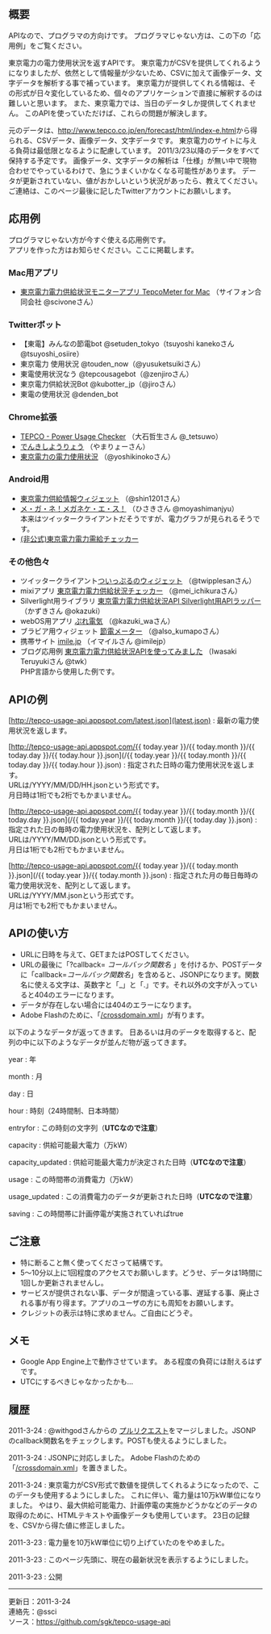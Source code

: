 ## 概要

APIなので、プログラマの方向けです。
プログラマじゃない方は、この下の「応用例」をご覧ください。

東京電力の電力使用状況を返すAPIです。
東京電力がCSVを提供してくれるようになりましたが、依然として情報量が少ないため、CSVに加えて画像データ、文字データを解析する事で補っています。
東京電力が提供してくれる情報は、その形式が日々変化しているため、個々のアプリケーションで直接に解釈するのは難しいと思います。
また、東京電力では、当日のデータしか提供してくれません。
このAPIを使っていただけば、これらの問題が解決します。

元のデータは、<http://www.tepco.co.jp/en/forecast/html/index-e.html>から得られる、CSVデータ、画像データ、文字データです。
東京電力のサイトに与える負荷は最低限となるように配慮しています。
2011/3/23以降のデータをすべて保持する予定です。
画像データ、文字データの解析は「仕様」が無い中で現物合わせでやっているわけで、急にうまくいかなくなる可能性があります。
データが更新されていない、値がおかしいという状況があったら、教えてください。
ご連絡は、このページ最後に記したTwitterアカウントにお願いします。

## 応用例

プログラマじゃない方が今すぐ使える応用例です。  
アプリを作った方はお知らせください。ここに掲載します。  

### Mac用アプリ

* [東京電力電力供給状況モニターアプリ TepcoMeter for Mac](http://scivone.com/info/2011/201103004.html) （サイフォン合同会社 @scivoneさん）

### Twitterボット

* 【東電】みんなの節電bot @setuden_tokyo（tsuyoshi kanekoさん @tsuyoshi_osiire）
* 東京電力 使用状況 @touden_now（@yusuketsuikiさん）
* 東電使用状況なう @tepcousagebot（@zenjiroさん）
* 東京電力供給状況Bot @kubotter_jp（@jiroさん）
* 東電の使用状況 @denden_bot

### Chrome拡張
* [TEPCO - Power Usage Checker](https://chrome.google.com/webstore/detail/gjlmabfkhojibpdhdcdkagiplbmkcgfd) （大石哲生さん @_tetsuwo）
* [でんきしようりょう](https://chrome.google.com/extensions/detail/lfmonelbfopoomjhfdkgncjgdaacakng) （やまりょーさん）
* [東京電力の電力使用状況](https://chrome.google.com/webstore/detail/gnocfjmldbnlkjkolgdbogpobnmdhpjn) （@yoshikinokoさん）

### Android用

* [東京電力供給情報ウィジェット](https://market.android.com/details?id=org.ydeb.android.tepcousage) （@shin1201さん）
* [メ・ガ・ネ！メガネケ・エ・ス！](https://market.android.com/details?id=jp.rsn.meganecase)  （ひさきさん @moyashimanjyu）  
  本来はツイッタークライアントだそうですが、電力グラフが見られるそうです。
* [(非公式)東京電力電力需給チェッカー](https://market.android.com/details?id=me.nakaya.dev.tepcooalert)

### その他色々

* ツイッタークライアント[ついっぷるのウィジェット](http://z.twipple.jp/) （@twipplesanさん）
* mixiアプリ [東京電力電力供給状況チェッカー](http://mixi.jp/view_appli.pl?id=30307) （@mei_ichikuraさん）
* Silverlight用ライブラリ [東京電力電力供給状況API Silverlight用APIラッパー](http://d.hatena.ne.jp/okazuki/20110324/1300972856) （かずきさん @okazuki）
* webOS用アプリ [ぷれ電気](http://d.hatena.ne.jp/LOT/20110324/1300937280) （@kazuki_waさん）
* ブラビア用ウィジェット [節電メーター](http://d.hatena.ne.jp/kumapo/20110324) （@also_kumapoさん）
* 携帯サイト [imile.jp](http://imile.jp/tepco) （イマイルさん @imilejp）
* ブログ応用例 [東京電力電力供給状況APIを使ってみました](http://nonn-et-twk.net/twk/node/357)  （Iwasaki Teruyukiさん @twk）  
  PHP言語から使用した例です。

## APIの例

[http://tepco-usage-api.appspot.com/latest.json](latest.json)
: 最新の電力使用状況を返します。

[http://tepco-usage-api.appspot.com/{{ today.year }}/{{ today.month }}/{{ today.day }}/{{ today.hour }}.json](/{{ today.year }}/{{ today.month }}/{{ today.day }}/{{ today.hour }}.json)
:   指定された日時の電力使用状況を返します。  
    URLは/YYYY/MM/DD/HH.jsonという形式です。  
    月日時は1桁でも2桁でもかまいません。

[http://tepco-usage-api.appspot.com/{{ today.year }}/{{ today.month }}/{{ today.day }}.json](/{{ today.year }}/{{ today.month }}/{{ today.day }}.json)
:   指定された日の毎時の電力使用状況を、配列として返します。  
    URLは/YYYY/MM/DD.jsonという形式です。  
    月日は1桁でも2桁でもかまいません。

[http://tepco-usage-api.appspot.com/{{ today.year }}/{{ today.month }}.json](/{{ today.year }}/{{ today.month }}.json)
:   指定された月の毎日毎時の電力使用状況を、配列として返します。  
    URLは/YYYY/MM.jsonという形式です。  
    月は1桁でも2桁でもかまいません。

## APIの使い方

* URLに日時を与えて、GETまたはPOSTしてください。
* URLの最後に「?callback= *コールバック関数名* 」を付けるか、POSTデータに「callback=*コールバック関数名*」を含めると、JSONPになります。関数名に使える文字は、英数字と「_」と「.」です。それ以外の文字が入っていると404のエラーになります。
* データが存在しない場合には404のエラーになります。
* Adobe Flashのために、「[/crossdomain.xml](/crossdomain.xml)」が有ります。

以下のようなデータが返ってきます。
日あるいは月のデータを取得すると、配列の中に以下のようなデータが並んだ物が返ってきます。

year
: 年

month
: 月

day
: 日

hour
: 時刻（24時間制、日本時間）

entryfor
: この時刻の文字列（**UTCなので注意**）

capacity
: 供給可能最大電力（万kW）

capacity_updated
: 供給可能最大電力が決定された日時（**UTCなので注意**）

usage
: この時間帯の消費電力（万kW）

usage_updated
: この消費電力のデータが更新された日時（**UTCなので注意**）

saving
: この時間帯に計画停電が実施されていればtrue

## ご注意

* 特に断ること無く使ってくださって結構です。
* 5〜10分以上に1回程度のアクセスでお願いします。どうせ、データは1時間に1回しか更新されませんし。
* サービスが提供されない事、データが間違っている事、遅延する事、廃止される事が有り得ます。アプリのユーザの方にも周知をお願いします。
* クレジットの表示は特に求めません。ご自由にどうぞ。

## メモ

* Google App Engine上で動作させています。 ある程度の負荷には耐えるはずです。
* UTCにするべきじゃなかったかも…

## 履歴 

2011-3-24
: @withgodさんからの [プルリクエスト](https://github.com/sgk/tepco-usage-api/pull/1)をマージしました。JSONPのcallback関数名をチェックします。POSTも使えるようにしました。

2011-3-24
:   JSONPに対応しました。
    Adobe Flashのための「[/crossdomain.xml](/crossdomain.xml)」を置きました。

2011-3-24
:   東京電力がCSV形式で数値を提供してくれるようになったので、このデータも使用するようにしました。
    これに伴い、電力量は10万kW単位になりました。
    やはり、最大供給可能電力、計画停電の実施かどうかなどのデータの取得のために、HTMLテキストや画像データも使用しています。
    23日の記録を、CSVから得た値に修正しました。

2011-3-23
: 電力量を10万kW単位に切り上げていたのをやめました。

2011-3-23
: このページ先頭に、現在の最新状況を表示するようにしました。

2011-3-23
: 公開

----
更新日：2011-3-24  
連絡先：@ssci  
ソース：<https://github.com/sgk/tepco-usage-api>

